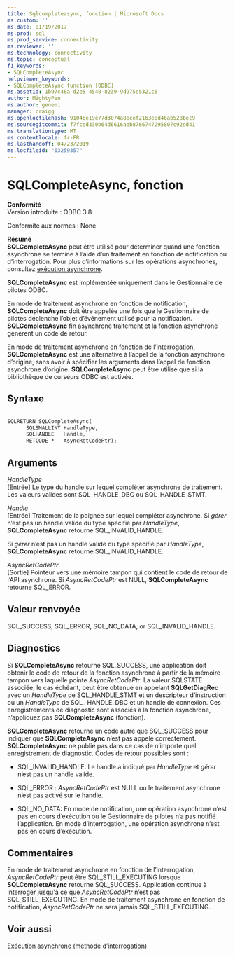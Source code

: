 ```yaml
---
title: Sqlcompleteasync, fonction | Microsoft Docs
ms.custom: ''
ms.date: 01/19/2017
ms.prod: sql
ms.prod_service: connectivity
ms.reviewer: ''
ms.technology: connectivity
ms.topic: conceptual
f1_keywords:
- SQLCompleteAsync
helpviewer_keywords:
- SQLCompleteAsync function [ODBC]
ms.assetid: 1b97c46a-d2e5-4540-8239-9d975e5321c6
author: MightyPen
ms.author: genemi
manager: craigg
ms.openlocfilehash: 91046e19e77d3074a8ecef2163e8d46ab528bec9
ms.sourcegitcommit: f7fced330b64d6616aeb8766747295807c92dd41
ms.translationtype: MT
ms.contentlocale: fr-FR
ms.lasthandoff: 04/23/2019
ms.locfileid: "63259357"
---
```

# <a name="sqlcompleteasync-function"></a>SQLCompleteAsync, fonction
**Conformité**  
 Version introduite : ODBC 3.8  
  
 Conformité aux normes : None  
  
 **Résumé**  
 **SQLCompleteAsync** peut être utilisé pour déterminer quand une fonction asynchrone se termine à l’aide d’un traitement en fonction de notification ou d’interrogation. Pour plus d’informations sur les opérations asynchrones, consultez [exécution asynchrone](../../../odbc/reference/develop-app/asynchronous-execution.md).  
  
 **SQLCompleteAsync** est implémentée uniquement dans le Gestionnaire de pilotes ODBC.  
  
 En mode de traitement asynchrone en fonction de notification, **SQLCompleteAsync** doit être appelée une fois que le Gestionnaire de pilotes déclenche l’objet d’événement utilisé pour la notification. **SQLCompleteAsync** fin asynchrone traitement et la fonction asynchrone génèrent un code de retour.  
  
 En mode de traitement asynchrone en fonction de l’interrogation, **SQLCompleteAsync** est une alternative à l’appel de la fonction asynchrone d’origine, sans avoir à spécifier les arguments dans l’appel de fonction asynchrone d’origine. **SQLCompleteAsync** peut être utilisé que si la bibliothèque de curseurs ODBC est activée.  
  
## <a name="syntax"></a>Syntaxe  
  
```vb  
  
SQLRETURN SQLCompleteAsync(  
      SQLSMALLINT HandleType,  
      SQLHANDLE   Handle,  
      RETCODE *   AsyncRetCodePtr);  
```  
  
## <a name="arguments"></a>Arguments  
 *HandleType*  
 [Entrée] Le type du handle sur lequel compléter asynchrone de traitement. Les valeurs valides sont SQL_HANDLE_DBC ou SQL_HANDLE_STMT.  
  
 *Handle*  
 [Entrée] Traitement de la poignée sur lequel compléter asynchrone. Si *gérer* n’est pas un handle valide du type spécifié par *HandleType*, **SQLCompleteAsync** retourne SQL_INVALID_HANDLE.  
  
 Si *gérer* n’est pas un handle valide du type spécifié par *HandleType*, **SQLCompleteAsync** retourne SQL_INVALID_HANDLE.  
  
 *AsyncRetCodePtr*  
 [Sortie] Pointeur vers une mémoire tampon qui contient le code de retour de l’API asynchrone. Si *AsyncRetCodePtr* est NULL, **SQLCompleteAsync** retourne SQL_ERROR.  
  
## <a name="returns"></a>Valeur renvoyée  
 SQL_SUCCESS, SQL_ERROR, SQL_NO_DATA, or SQL_INVALID_HANDLE.  
  
## <a name="diagnostics"></a>Diagnostics  
 Si **SQLCompleteAsync** retourne SQL_SUCCESS, une application doit obtenir le code de retour de la fonction asynchrone à partir de la mémoire tampon vers laquelle pointe *AsyncRetCodePtr*. La valeur SQLSTATE associée, le cas échéant, peut être obtenue en appelant **SQLGetDiagRec** avec un *HandleType* de SQL_HANDLE_STMT et un descripteur d’instruction ou un *HandleType* de SQL_ HANDLE_DBC et un handle de connexion. Ces enregistrements de diagnostic sont associés à la fonction asynchrone, n’appliquez pas **SQLCompleteAsync** (fonction).  
  
 **SQLCompleteAsync** retourne un code autre que SQL_SUCCESS pour indiquer que **SQLCompleteAsync** n’est pas appelé correctement. **SQLCompleteAsync** ne publie pas dans ce cas de n’importe quel enregistrement de diagnostic. Codes de retour possibles sont :  
  
-   SQL_INVALID_HANDLE: Le handle a indiqué par *HandleType* et *gérer* n’est pas un handle valide.  
  
-   SQL_ERROR : *AsyncRetCodePtr* est NULL ou le traitement asynchrone n’est pas activé sur le handle.  
  
-   SQL_NO_DATA: En mode de notification, une opération asynchrone n’est pas en cours d’exécution ou le Gestionnaire de pilotes n’a pas notifié l’application. En mode d’interrogation, une opération asynchrone n’est pas en cours d’exécution.  
  
## <a name="comments"></a>Commentaires  
 En mode de traitement asynchrone en fonction de l’interrogation, *AsyncRetCodePtr* peut être SQL_STILL_EXECUTING lorsque **SQLCompleteAsync** retourne SQL_SUCCESS. Application continue à interroger jusqu'à ce que *AsyncRetCodePtr* n’est pas SQL_STILL_EXECUTING. En mode de traitement asynchrone en fonction de notification, *AsyncRetCodePtr* ne sera jamais SQL_STILL_EXECUTING.  
  
## <a name="see-also"></a>Voir aussi  
 [Exécution asynchrone (méthode d’interrogation)](../../../odbc/reference/develop-app/asynchronous-execution-polling-method.md)
